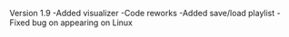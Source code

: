 Version 1.9
-Added visualizer
-Code reworks
-Added save/load playlist
-Fixed bug on appearing on Linux

